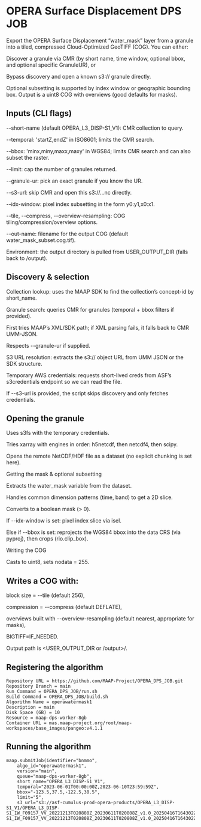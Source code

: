 # OPERA Surface Displacement DPS JOB



Export the OPERA Surface Displacement “water_mask” layer from a granule into a tiled, compressed Cloud-Optimized GeoTIFF (COG). You can either:

Discover a granule via CMR (by short name, time window, optional bbox, and optional specific GranuleUR), or

Bypass discovery and open a known s3:// granule directly.

Optional subsetting is supported by index window or geographic bounding box. Output is a uint8 COG with overviews (good defaults for masks).

## Inputs (CLI flags)

--short-name (default OPERA_L3_DISP-S1_V1): CMR collection to query.

--temporal: 'startZ,endZ' in ISO8601; limits the CMR search.

--bbox: 'minx,miny,maxx,maxy' in WGS84; limits CMR search and can also subset the raster.

--limit: cap the number of granules returned.

--granule-ur: pick an exact granule if you know the UR.

--s3-url: skip CMR and open this s3://…nc directly.

--idx-window: pixel index subsetting in the form y0:y1,x0:x1.

--tile, --compress, --overview-resampling: COG tiling/compression/overview options.

--out-name: filename for the output COG (default water_mask_subset.cog.tif).

Environment: the output directory is pulled from USER_OUTPUT_DIR (falls back to /output).

## Discovery & selection

Collection lookup: uses the MAAP SDK to find the collection’s concept-id by short_name.

Granule search: queries CMR for granules (temporal + bbox filters if provided).

First tries MAAP’s XML/SDK path; if XML parsing fails, it falls back to CMR UMM-JSON.

Respects --granule-ur if supplied.

S3 URL resolution: extracts the s3:// object URL from UMM JSON or the SDK structure.

Temporary AWS credentials: requests short-lived creds from ASF’s s3credentials endpoint so we can read the file.

If --s3-url is provided, the script skips discovery and only fetches credentials.

## Opening the granule

Uses s3fs with the temporary credentials.

Tries xarray with engines in order: h5netcdf, then netcdf4, then scipy.

Opens the remote NetCDF/HDF file as a dataset (no explicit chunking is set here).

Getting the mask & optional subsetting

Extracts the water_mask variable from the dataset.

Handles common dimension patterns (time, band) to get a 2D slice.

Converts to a boolean mask (> 0).

If --idx-window is set: pixel index slice via isel.

Else if --bbox is set: reprojects the WGS84 bbox into the data CRS (via pyproj), then crops (rio.clip_box).

Writing the COG

Casts to uint8, sets nodata = 255.

## Writes a COG with:

block size = --tile (default 256),

compression = --compress (default DEFLATE),

overviews built with --overview-resampling (default nearest, appropriate for masks),

BIGTIFF=IF_NEEDED.

Output path is <USER_OUTPUT_DIR or /output>/<out-name>.



## Registering the algorithm
```
Repository URL = https://github.com/MAAP-Project/OPERA_DPS_JOB.git
Repository Branch = main
Run Command = OPERA_DPS_JOB/run.sh
Build Command = OPERA_DPS_JOB/build.sh
Algorithm Name = operawatermask1
Description = main
Disk Space (GB) = 10
Resource = maap-dps-worker-8gb
Container URL = mas.maap-project.org/root/maap-workspaces/base_images/pangeo:v4.1.1

```


## Running the algorithm
```
maap.submitJob(identifier="bnmmo",
    algo_id="operawatermask1",
    version="main",
    queue="maap-dps-worker-8gb",
    short_name="OPERA_L3_DISP-S1_V1",
    temporal="2023-06-01T00:00:00Z,2023-06-10T23:59:59Z",
    bbox="-123.5,37.5,-122.5,38.5",
    limit="5",
    s3_url="s3://asf-cumulus-prod-opera-products/OPERA_L3_DISP-S1_V1/OPERA_L3_DISP-S1_IW_F09157_VV_20221213T020808Z_20230611T020808Z_v1.0_20250416T164302Z/OPERA_L3_DISP-S1_IW_F09157_VV_20221213T020808Z_20230611T020808Z_v1.0_20250416T164302Z.nc")
```
